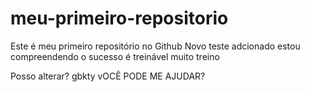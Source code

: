 # meu-primeiro-repositorio
Este é meu primeiro repositório no Github
Novo teste adcionado
estou compreendendo
o sucesso é treinável
muito treino


Posso alterar?
gbkty
vOCÊ PODE ME AJUDAR?